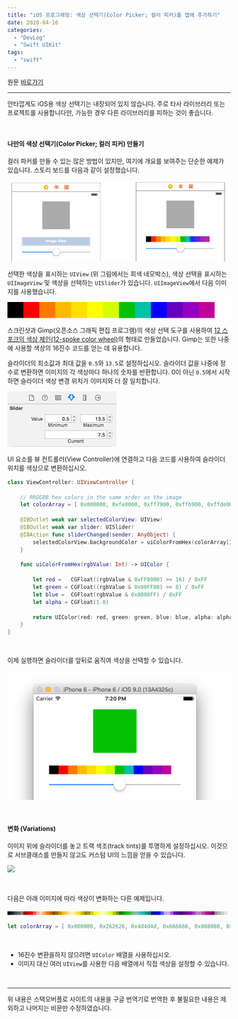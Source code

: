 ```yaml
---
title: "iOS 프로그래밍: 색상 선택기(Color Picker; 컬러 피커)를 앱에 추가하기"
date: 2020-04-16
categories: 
  - "DevLog"
  - "Swift UIKit"
tags: 
  - "swift"
---
```


원문 [바로가기](https://stackoverflow.com/questions/21981640/add-a-color-picker-to-an-ios-app)

* * *

안타깝게도 iOS용 색상 선택기는 내장되어 있지 않습니다. 주로 타사 라이브러리 또는 프로젝트를 사용합니다만, 가능한 경우 다른 라이브러리를 피하는 것이 좋습니다.

 

#### **나만의 색상 선택기(Color Picker; 컬러 피커) 만들기**

컬러 파커를 만들 수 있는 많은 방법이 있지만, 여기에 개요를 보여주는 단순한 예제가 있습니다. 스토리 보드를 다음과 같이 설정했습니다.

![](./assets/img/wp-content/uploads/2020/04/oMnTC.png)

선택한 색상을 표시하는 `UIView` (위 그림에서는 회색 네모박스), 색상 선택을 표시하는 `UIImageView` 및 색상을 선택하는 `UISlider`가 있습니다. `UIImageView`에서 다음 이미지를 사용했습니다.

![](./assets/img/wp-content/uploads/2020/04/y9lT4.png)

스크린샷과 Gimp(오픈소스 그래픽 편집 프로그램)의 색상 선택 도구를 사용하여 [12 스포크의 색상 체인(12-spoke color wheel)](https://www.smashingmagazine.com/2010/02/color-theory-for-designer-part-3-creating-your-own-color-palettes/)의 형태로 만들었습니다. Gimp는 또한 나중에 사용할 색상의 16진수 코드를 얻는 데 유용합니다.

슬라이더의 최소값과 최대 값을 `0.5`와 `13.5`로 설정하십시오. 슬라이더 값을 나중에 정수로 변환하면 이미지의 각 색상마다 하나의 숫자를 반환합니다. 0이 아닌 `0.5`에서 시작하면 슬라이더 색상 변경 위치가 이미지와 더 잘 일치합니다.

![](./assets/img/wp-content/uploads/2020/04/CN5G7.png)

UI 요소를 뷰 컨트롤러(View Controller)에 연결하고 다음 코드를 사용하여 슬라이더 위치를 색상으로 변환하십시오.

```swift
class ViewController: UIViewController {

    // RRGGBB hex colors in the same order as the image
    let colorArray = [ 0x000000, 0xfe0000, 0xff7900, 0xffb900, 0xffde00, 0xfcff00, 0xd2ff00, 0x05c000, 0x00c0a7, 0x0600ff, 0x6700bf, 0x9500c0, 0xbf0199, 0xffffff ]

    @IBOutlet weak var selectedColorView: UIView!
    @IBOutlet weak var slider: UISlider!
    @IBAction func sliderChanged(sender: AnyObject) {
        selectedColorView.backgroundColor = uiColorFromHex(colorArray[Int(slider.value)])
    }

    func uiColorFromHex(rgbValue: Int) -> UIColor {

        let red =   CGFloat((rgbValue & 0xFF0000) >> 16) / 0xFF
        let green = CGFloat((rgbValue & 0x00FF00) >> 8) / 0xFF
        let blue =  CGFloat(rgbValue & 0x0000FF) / 0xFF
        let alpha = CGFloat(1.0)

        return UIColor(red: red, green: green, blue: blue, alpha: alpha)
    }
}
```

 

이제 실행하면 슬라이더를 앞뒤로 움직여 색상을 선택할 수 있습니다.

![](./assets/img/wp-content/uploads/2020/04/vT7BG-e1587019261751.png)

 

#### **변화 (Variations)**

이미지 위에 슬라이더를 놓고 트랙 색조(track tints)를 투명하게 설정하십시오. 이것으로 서브클래스를 만들지 않고도 커스텀 UI의 느낌을 얻을 수 있습니다.

![](./assets/img/wp-content/uploads/2020/04/스크린샷-2020-04-16-오후-3.43.40.png)

 

다음은 아래 이미지에 따라 색상이 변화하는 다른 예제입니다.

![](./assets/img/wp-content/uploads/2020/04/ye3TY.png)

```swift
let colorArray = [ 0x000000, 0x262626, 0x4d4d4d, 0x666666, 0x808080, 0x990000, 0xcc0000, 0xfe0000, 0xff5757, 0xffabab, 0xffabab, 0xffa757, 0xff7900, 0xcc6100, 0x994900, 0x996f00, 0xcc9400, 0xffb900, 0xffd157, 0xffe8ab, 0xfff4ab, 0xffe957, 0xffde00, 0xccb200, 0x998500, 0x979900, 0xcacc00, 0xfcff00, 0xfdff57, 0xfeffab, 0xf0ffab, 0xe1ff57, 0xd2ff00, 0xa8cc00, 0x7e9900, 0x038001, 0x04a101, 0x05c001, 0x44bf41, 0x81bf80, 0x81c0b8, 0x41c0af, 0x00c0a7, 0x00a18c, 0x00806f, 0x040099, 0x0500cc, 0x0600ff, 0x5b57ff, 0xadabff, 0xd8abff, 0xb157ff, 0x6700bf, 0x5700a1, 0x450080, 0x630080, 0x7d00a1, 0x9500c0, 0xa341bf, 0xb180bf, 0xbf80b2, 0xbf41a6, 0xbf0199, 0xa10181, 0x800166, 0x999999, 0xb3b3b3, 0xcccccc, 0xe6e6e6, 0xffffff]
```

 

- 16진수 변환을하지 않으려면 `UIColor` 배열을 사용하십시오.
- 이미지 대신 여러 `UIView`를 사용한 다음 배열에서 직접 색상을 설정할 수 있습니다.

 

* * *

위 내용은 스택오버플로 사이트의 내용을 구글 번역기로 번역한 후 불필요한 내용은 제외하고 나머지는 비문만 수정하였습니다.
